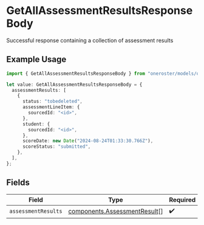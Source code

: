 # GetAllAssessmentResultsResponseBody

Successful response containing a collection of assessment results

## Example Usage

```typescript
import { GetAllAssessmentResultsResponseBody } from "oneroster/models/operations";

let value: GetAllAssessmentResultsResponseBody = {
  assessmentResults: [
    {
      status: "tobedeleted",
      assessmentLineItem: {
        sourcedId: "<id>",
      },
      student: {
        sourcedId: "<id>",
      },
      scoreDate: new Date("2024-08-24T01:33:30.766Z"),
      scoreStatus: "submitted",
    },
  ],
};
```

## Fields

| Field                                                                        | Type                                                                         | Required                                                                     | Description                                                                  |
| ---------------------------------------------------------------------------- | ---------------------------------------------------------------------------- | ---------------------------------------------------------------------------- | ---------------------------------------------------------------------------- |
| `assessmentResults`                                                          | [components.AssessmentResult](../../models/components/assessmentresult.md)[] | :heavy_check_mark:                                                           | N/A                                                                          |